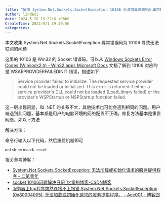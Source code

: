 ```yaml
---
title: "解决 System.Net.Sockets.SocketException 10106 无法加载或初始化请求的服务提供程序 无法联网"
author: lindexi
date: 2024-5-20 16:22:6 +0800
CreateTime: 2022/9/1 19:30:56
categories: 
---
```


本文收集 System.Net.Sockets.SocketException 异常错误码为 10106 导致无法联网的问题

<!--more-->


<!-- CreateTime:2022/9/1 19:30:56 -->

<!-- 发布 -->

这里的 10106 是 Win32 的 Socket 错误码，可以从 [Windows Sockets Error Codes (Winsock2.h) - Win32 apps Microsoft Docs](https://docs.microsoft.com/en-us/windows/win32/winsock/windows-sockets-error-codes-2 ) 文档了解到 10106 对应的是 WSAEPROVIDERFAILEDINIT 错误，描述如下

> Service provider failed to initialize.
>   The requested service provider could not be loaded or initialized. This error is returned if either a service provider's DLL could not be loaded (LoadLibrary failed) or the provider's WSPStartup or NSPStartup function failed.

这一层出现问题，和 .NET 的关系不大，其他技术也可能会遇到相同的问题。用户端遇到此问题，基本都是用户的电脑环境的网络配置不正确。修复方法基本是重置网络，如以下方法

解决方法：

命令行输入以下代码，然后重启机器即可

```
netsh winsock reset
```

相关参考博客：

- [System.Net.Sockets.SocketException: 无法加载或初始化请求的服务提供程序 - 二笔青年](https://blog.clso.fun/posts/2019-09-29/137.html )
- [socket 10106问题解决日记_忆常的博客-CSDN博客](https://blog.csdn.net/wjtxt/article/details/10500817 )
- [服务器上tcp程序突然连接不上报错 System.Net.Sockets.SocketException (0x80004005): 无法加载或初始化请求的服务提供程序。 - Ace001 - 博客园](https://www.cnblogs.com/xuejianxiyang/p/14512955.html )
